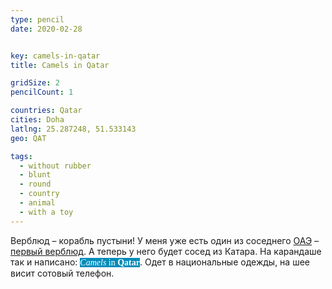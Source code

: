 ```yaml
---
type: pencil
date: 2020-02-28


key: camels-in-qatar
title: Camels in Qatar

gridSize: 2
pencilCount: 1

countries: Qatar
cities: Doha
latlng: 25.287248, 51.533143
geo: QAT

tags:
  - without rubber
  - blunt
  - round
  - country
  - animal
  - with a toy
---
```


Верблюд – корабль пустыни! У меня уже есть один из соседнего [ОАЭ](?country=ARE) – [первый верблюд](?display=dubaicamel). А теперь у него будет сосед из Катара. На карандаше так и написано: <span style="background-color:#028cba;color:#fff;font-family:serif"><i>Camels</i> in <b>Qatar</b></span>. Одет в национальные одежды, на шее висит сотовый телефон.
